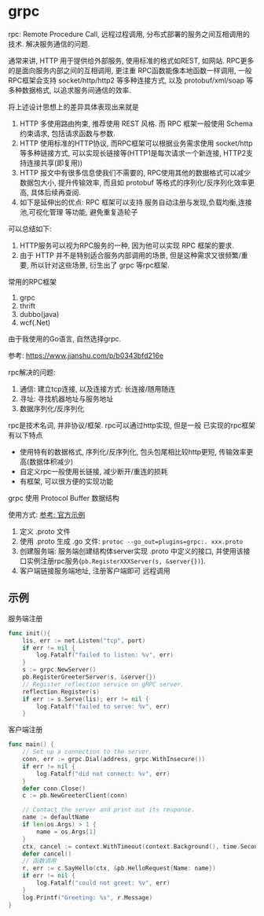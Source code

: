 # grpc
rpc: Remote Procedure Call, 远程过程调用, 分布式部署的服务之间互相调用的技术. 解决服务通信的问题.

通常来讲, HTTP 用于提供给外部服务, 使用标准的格式如REST, 如网站.
RPC更多的是面向服务内部之间的互相调用, 更注重 RPC函数能像本地函数一样调用, 一般RPC框架会支持 socket/http/http2 等多种连接方式, 以及 protobuf/xml/soap 等多种数据格式, 以追求服务间通信的效率.

将上述设计思想上的差异具体表现出来就是
1. HTTP 多使用路由拘束, 推荐使用 REST 风格. 而 RPC 框架一般使用 Schema 约束请求, 包括请求函数与参数.
2. HTTP 使用标准的HTTP协议, 而RPC框架可以根据业务需求使用 socket/http 等多种链接方式, 可以实现长链接等(HTTP1是每次请求一个新连接, HTTP2支持连接共享(即复用))
3. HTTP 报文中有很多信息使我们不需要的, RPC使用其他的数据格式可以减少数据包大小, 提升传输效率, 而且如 protobuf 等格式的序列化/反序列化效率更高, 具体后续再查阅.
4. 如下是延伸出的优点: RPC 框架可以支持 服务自动注册与发现,负载均衡,连接池,可视化管理 等功能, 避免重复造轮子

可以总结如下: 
1. HTTP服务可以视为RPC服务的一种, 因为他可以实现 RPC 框架的要求.
2. 由于 HTTP 并不是特别适合服务内部调用的场景, 但是这种需求又很频繁/重要, 所以针对这些场景, 衍生出了 grpc 等rpc框架.

常用的RPC框架
1. grpc
2. thrift
3. dubbo(java)
4. wcf(.Net)

由于我使用的Go语言, 自然选择grpc.

参考: https://www.jianshu.com/p/b0343bfd216e

rpc解决的问题:
1. 通信: 建立tcp连接, 以及连接方式: 长连接/随用随连
2. 寻址: 寻找机器地址与服务地址
3. 数据序列化/反序列化

rpc是技术名词, 并非协议/框架. rpc可以通过http实现, 但是一般 已实现的rpc框架有以下特点
- 使用特有的数据格式, 序列化/反序列化, 包头包尾相比较http更短, 传输效率更高(数据体积减少)
- 自定义rpc一般使用长链接, 减少断开/重连的损耗
- 有框架, 可以很方便的实现功能

grpc 使用 Protocol Buffer 数据结构

使用方式: [参考: 官方示例](https://github.com/grpc/grpc-go/tree/master/examples/helloworld)
1. 定义 .proto 文件
2. 使用 .proto 生成 .go 文件: `protoc --go_out=plugins=grpc:. xxx.proto`
3. 创建服务端: 服务端创建结构体server实现 .proto 中定义的接口, 并使用该接口实例注册rpc服务(`pb.RegisterXXXServer(s, &server{})`).
4. 客户端链接服务端地址, 注册客户端即可 远程调用

## 示例
服务端注册
```go
func init(){
	lis, err := net.Listen("tcp", port)
	if err != nil {
		log.Fatalf("failed to listen: %v", err)
	}
	s := grpc.NewServer()
	pb.RegisterGreeterServer(s, &server{})
	// Register reflection service on gRPC server.
	reflection.Register(s)
	if err := s.Serve(lis); err != nil {
		log.Fatalf("failed to serve: %v", err)
	}
```

客户端注册
```go
func main() {
	// Set up a connection to the server.
	conn, err := grpc.Dial(address, grpc.WithInsecure())
	if err != nil {
		log.Fatalf("did not connect: %v", err)
	}
	defer conn.Close()
	c := pb.NewGreeterClient(conn)

	// Contact the server and print out its response.
	name := defaultName
	if len(os.Args) > 1 {
		name = os.Args[1]
	}
	ctx, cancel := context.WithTimeout(context.Background(), time.Second)
    defer cancel()
    // 函数调用
	r, err := c.SayHello(ctx, &pb.HelloRequest{Name: name})
	if err != nil {
		log.Fatalf("could not greet: %v", err)
	}
	log.Printf("Greeting: %s", r.Message)
}
```
